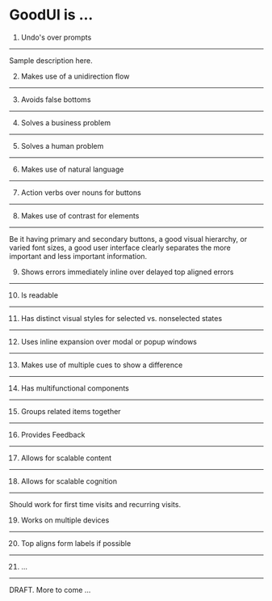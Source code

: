 GoodUI is ...
===========

1) Undo's over prompts
-------
Sample description here. 

2) Makes use of a unidirection flow
-------

3) Avoids false bottoms
-------

4) Solves a business problem
-------

5) Solves a human problem
-------

6) Makes use of natural language
-------

7) Action verbs over nouns for buttons
-------

8) Makes use of contrast for elements
-------
Be it having primary and secondary buttons, a good visual hierarchy, or varied font sizes, a good user interface clearly separates the more important and less important information.

9) Shows errors immediately inline over delayed top aligned errors
-------

10) Is readable
-------

11) Has distinct visual styles for selected vs. nonselected states
-------

12) Uses inline expansion over modal or popup windows
-------

13) Makes use of multiple cues to show a difference
-------

14) Has multifunctional components
-------

15) Groups related items together
-------

16) Provides Feedback
-------

17) Allows for scalable content
-------

18) Allows for scalable cognition
-------
Should work for first time visits and recurring visits.

19) Works on multiple devices
-------

20) Top aligns form labels if possible
-------

21) ...
-------

DRAFT. More to come ... 
